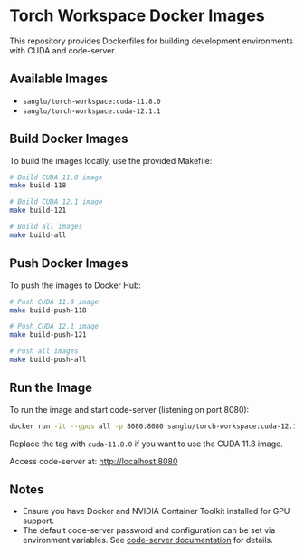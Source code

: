 # Torch Workspace Docker Images

This repository provides Dockerfiles for building development environments with CUDA and code-server.

## Available Images

- `sanglu/torch-workspace:cuda-11.8.0`
- `sanglu/torch-workspace:cuda-12.1.1`

## Build Docker Images

To build the images locally, use the provided Makefile:

```sh
# Build CUDA 11.8 image
make build-118

# Build CUDA 12.1 image
make build-121

# Build all images
make build-all
````

## Push Docker Images

To push the images to Docker Hub:

```sh
# Push CUDA 11.8 image
make build-push-118

# Push CUDA 12.1 image
make build-push-121

# Push all images
make build-push-all
```

## Run the Image

To run the image and start code-server (listening on port 8080):

```sh
docker run -it --gpus all -p 8080:8080 sanglu/torch-workspace:cuda-12.1.1
```

Replace the tag with `cuda-11.8.0` if you want to use the CUDA 11.8 image.

Access code-server at: [http://localhost:8080](http://localhost:8080)

## Notes

- Ensure you have Docker and NVIDIA Container Toolkit installed for GPU support.
- The default code-server password and configuration can be set via environment variables. See [code-server documentation](https://github.com/coder/code-server) for details.
